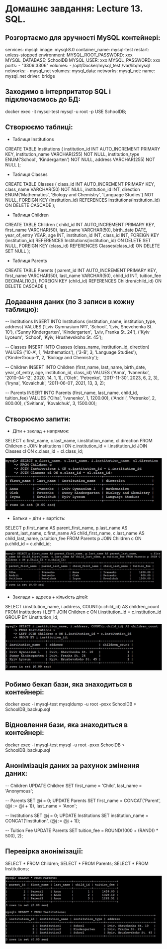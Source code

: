 ﻿# Домашнє завдання: Lecture 13. SQL.

## Розгортаємо для зручності MySQL контейнері:

services:
  mysql:
    image: mysql:8.0
    container_name: mysql-test
    restart: unless-stopped
    environment:
      MYSQL_ROOT_PASSWORD: xxx
      MYSQL_DATABASE: SchoolDB
      MYSQL_USER: xxx
      MYSQL_PASSWORD: xxx
    ports:
      - "3306:3306"
    volumes:
      - /opt/Docker/mysql_test:/var/lib/mysql
    networks:
      - mysql_net
volumes:
  mysql_data:
networks:
  mysql_net:
    name: mysql_net
    driver: bridge

## Заходимо в інтерпритатор SQL і підключаємось до БД:

docker exec -it mysql-test mysql -u root -p
USE SchoolDB;

## Створюємо таблиці:

- Таблиця Institutions

CREATE TABLE Institutions (
    institution_id INT AUTO_INCREMENT PRIMARY KEY,
    institution_name VARCHAR(255) NOT NULL,
    institution_type ENUM('School', 'Kindergarten') NOT NULL,
    address VARCHAR(255) NOT NULL
);

- Таблиця Classes

CREATE TABLE Classes (
    class_id INT AUTO_INCREMENT PRIMARY KEY,
    class_name VARCHAR(50) NOT NULL,
    institution_id INT,
    direction ENUM('Mathematics', 'Biology and Chemistry', 'Language Studies') NOT NULL,
    FOREIGN KEY (institution_id) REFERENCES Institutions(institution_id) ON DELETE CASCADE
);

- Таблиця Children

CREATE TABLE Children (
    child_id INT AUTO_INCREMENT PRIMARY KEY,
    first_name VARCHAR(50),
    last_name VARCHAR(50),
    birth_date DATE,
    year_of_entry YEAR,
    age INT,
    institution_id INT,
    class_id INT,
    FOREIGN KEY (institution_id) REFERENCES Institutions(institution_id) ON DELETE SET NULL,
    FOREIGN KEY (class_id) REFERENCES Classes(class_id) ON DELETE SET NULL
);

- Таблиця Parents

CREATE TABLE Parents (
    parent_id INT AUTO_INCREMENT PRIMARY KEY,
    first_name VARCHAR(50),
    last_name VARCHAR(50),
    child_id INT,
    tuition_fee DECIMAL(10,2),
    FOREIGN KEY (child_id) REFERENCES Children(child_id) ON DELETE CASCADE
);

## Додавання даних (по 3 записи в кожну таблицю):

-- Institutions
INSERT INTO Institutions (institution_name, institution_type, address)
VALUES 
('Lviv Gymnasium №1', 'School', 'Lviv, Shevchenka St. 10'),
('Sunny Kindergarten', 'Kindergarten', 'Lviv, Franka St. 24'),
('Kyiv Lyceum', 'School', 'Kyiv, Hrushevskoho St. 45');

-- Classes
INSERT INTO Classes (class_name, institution_id, direction)
VALUES
('10-A', 1, 'Mathematics'),
('3-B', 3, 'Language Studies'),
('KinderGroup-1', 2, 'Biology and Chemistry');

-- Children
INSERT INTO Children (first_name, last_name, birth_date, year_of_entry, age, institution_id, class_id)
VALUES
('Anna', 'Ivanenko', '2010-04-12', 2020, 14, 1, 1),
('Oleh', 'Petrenko', '2017-11-30', 2023, 6, 2, 3),
('Iryna', 'Kovalchuk', '2011-06-01', 2021, 13, 3, 2);

-- Parents
INSERT INTO Parents (first_name, last_name, child_id, tuition_fee)
VALUES
('Olha', 'Ivanenko', 1, 1200.00),
('Andrii', 'Petrenko', 2, 800.00),
('Svitlana', 'Kovalchuk', 3, 1500.00);

## Створюємо запити:

- Діти + заклад + напрямок:

SELECT c.first_name, c.last_name, i.institution_name, cl.direction
FROM Children c
JOIN Institutions i ON c.institution_id = i.institution_id
JOIN Classes cl ON c.class_id = cl.class_id;

![001](001.jpg)

- Батьки + діти + вартість:

SELECT p.first_name AS parent_first_name, p.last_name AS parent_last_name,
       c.first_name AS child_first_name, c.last_name AS child_last_name, p.tuition_fee
FROM Parents p
JOIN Children c ON p.child_id = c.child_id;

![002](002.jpg)

- Заклади + адреса + кількість дітей:

SELECT i.institution_name, i.address, COUNT(c.child_id) AS children_count
FROM Institutions i
LEFT JOIN Children c ON i.institution_id = c.institution_id
GROUP BY i.institution_id;

![003](003.jpg)

## Робимо бекап бази, яка знаходиться в контейнері:

docker exec -i mysql-test mysqldump -u root -pxxx SchoolDB > SchoolDB_backup.sql

## Відновлення бази, яка знаходиться в контейнері:

docker exec -i mysql-test mysql -u root -pxxx SchoolDB < SchoolDB_backup.sql

## Анонімізація даних за рахунок змінення даних:

-- Children
UPDATE Children SET first_name = 'Child', last_name = 'Anonymous';

-- Parents
SET @i = 0;
UPDATE Parents SET 
    first_name = CONCAT('Parent', (@i := @i + 1)), 
    last_name = 'Anon';

-- Institutions
SET @j = 0;
UPDATE Institutions SET 
    institution_name = CONCAT('Institution', (@j := @j + 1));

-- Tuition Fee
UPDATE Parents SET tuition_fee = ROUND(1000 + (RAND() * 500), 2);

## Перевірка анонімізації:

SELECT * FROM Children;
SELECT * FROM Parents;
SELECT * FROM Institutions;

![004](004.jpg)
